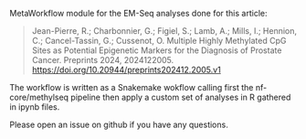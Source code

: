MetaWorkflow module for the EM-Seq analyses done for this article:

> Jean-Pierre,  R.; Charbonnier,  G.; Figiel,  S.; Lamb,  A.; Mills,  I.; Hennion,  C.; Cancel-Tassin,  G.; Cussenot,  O. Multiple Highly Methylated CpG Sites as Potential Epigenetic Markers for the Diagnosis of Prostate Cancer. Preprints 2024, 2024122005. https://doi.org/10.20944/preprints202412.2005.v1

The workflow is written as a Snakemake wokflow calling first the nf-core/methylseq pipeline then apply a custom set of analyses in R gathered in ipynb files.

Please open an issue on github if you have any questions.
